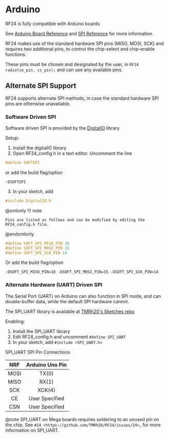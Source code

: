 # Arduino
RF24 is fully compatible with Arduino boards

See [Arduino Board Reference](http://www.arduino.cc/en/Reference/Board)
and [SPI Reference](http://arduino.cc/en/Reference/SPI) for more information

RF24 makes use of the standard hardware SPI pins (MISO, MOSI, SCK) and requires two additional pins, to control
the chip-select and chip-enable functions.

These pins must be chosen and designated by the user, in
`RF24 radio(ce_pin, cs_pin);` and can use any available pins.

## Alternate SPI Support
RF24 supports alternate SPI methods, in case the standard hardware SPI pins are otherwise unavailable.

### Software Driven SPI
Software driven SPI is provided by the [DigitalIO](https://github.com/greiman/DigitalIO) library

Setup:

1. Install the digitalIO library
2. Open RF24_config.h in a text editor.
Uncomment the line
```cpp
#define SOFTSPI
```
or add the build flag/option
```shell
-DSOFTSPI
```
3. In your sketch, add
```cpp
#include DigitalIO.h
```
@xmlonly
!!! note

    Pins are listed as follows and can be modified by editing the RF24_config.h file.
@endxmlonly
```cpp
#define SOFT_SPI_MISO_PIN 16
#define SOFT_SPI_MOSI_PIN 15
#define SOFT_SPI_SCK_PIN 14
```
Or add the build flag/option
```shell
-DSOFT_SPI_MISO_PIN=16 -DSOFT_SPI_MOSI_PIN=15 -DSOFT_SPI_SCK_PIN=14
```
### Alternate Hardware (UART) Driven  SPI
The Serial Port (UART) on Arduino can also function in SPI mode, and can double-buffer data, while the
default SPI hardware cannot.

The SPI_UART library is available at [TMRh20's Sketches repo](https://github.com/TMRh20/Sketches/tree/master/SPI_UART)

Enabling:

1. Install the SPI_UART library
2. Edit RF24_config.h and uncomment `#define SPI_UART`
3. In your sketch, add `#include <SPI_UART.h>`

SPI_UART SPI Pin Connections

|  NRF  | Arduino Uno Pin |
|:-----:|:---------------:|
| MOSI  | TX(0)           |
| MISO  | RX(1)           |
| SCK   | XCK(4)          |
| CE    | User Specified  |
| CSN   | User Specified  |

@note
SPI_UART on Mega boards requires soldering to an unused pin on the chip.
See `#24 <https://github.com/TMRh20/RF24/issues/24>`_  for more information on
SPI_UART.
